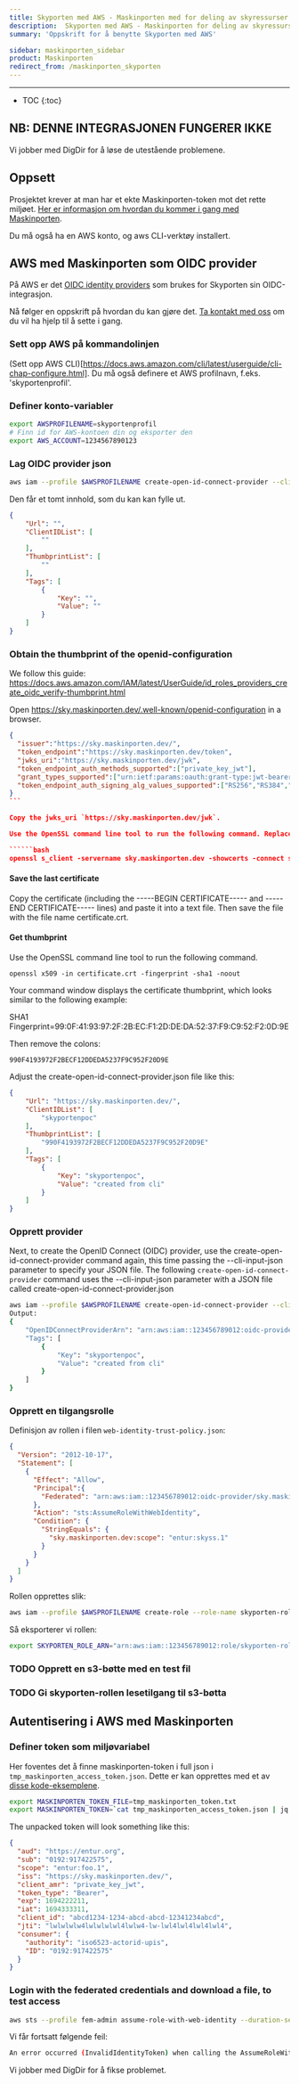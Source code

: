 ```yaml
---
title: Skyporten med AWS - Maskinporten med for deling av skyressurser
description:  Skyporten med AWS - Maskinporten for deling av skyressurser
summary: 'Oppskrift for å benytte Skyporten med AWS'

sidebar: maskinporten_sidebar
product: Maskinporten
redirect_from: /maskinporten_skyporten
---
```


---
* TOC
{:toc}

## NB: DENNE INTEGRASJONEN FUNGERER IKKE

Vi jobber med DigDir for å løse de utestående problemene.

## Oppsett

Prosjektet krever at man har et ekte Maskinporten-token mot det rette miljøet.
[Her er informasjon om hvordan du kommer i gang med Maskinporten]({{site.baseurl}}/docs/Maskinporten/maskinporten_skyporten#tilgang-til-maskinporten).

Du må også ha en AWS konto, og aws CLI-verktøy installert.

## AWS med Maskinporten som OIDC provider

På AWS er det [OIDC identity providers](https://docs.aws.amazon.com/IAM/latest/UserGuide/id_roles_providers_create_oidc.html) som brukes for Skyporten sin OIDC-integrasjon.

Nå følger en oppskrift på hvordan du kan gjøre det. [Ta kontakt med oss]({{site.baseurl}}/docs/Maskinporten/maskinporten_skyporten#kontakt) om du vil ha hjelp til å sette i gang.


### Sett opp AWS på kommandolinjen

(Sett opp AWS CLI)[https://docs.aws.amazon.com/cli/latest/userguide/cli-chap-configure.html].
Du må også definere et AWS profilnavn, f.eks. 'skyportenprofil'.

### Definer konto-variabler

``````bash
export AWSPROFILENAME=skyportenprofil
# Finn id for AWS-kontoen din og eksporter den
export AWS_ACCOUNT=1234567890123
``````

### Lag OIDC provider json

``````bash
aws iam --profile $AWSPROFILENAME create-open-id-connect-provider --cli-input-json file://create-open-id-connect-provider.json
``````

Den får et tomt innhold, som du kan kan fylle ut.

``````json
{
    "Url": "",
    "ClientIDList": [
        ""
    ],
    "ThumbprintList": [
        ""
    ],
    "Tags": [
        {
            "Key": "",
            "Value": ""
        }
    ]
}
``````


### Obtain the thumbprint of the openid-configuration

We follow this guide: https://docs.aws.amazon.com/IAM/latest/UserGuide/id_roles_providers_create_oidc_verify-thumbprint.html

Open https://sky.maskinporten.dev/.well-known/openid-configuration in a browser.

``````json
{
  "issuer":"https://sky.maskinporten.dev/",
  "token_endpoint":"https://sky.maskinporten.dev/token",
  "jwks_uri":"https://sky.maskinporten.dev/jwk",
  "token_endpoint_auth_methods_supported":["private_key_jwt"],
  "grant_types_supported":["urn:ietf:params:oauth:grant-type:jwt-bearer"],
  "token_endpoint_auth_signing_alg_values_supported":["RS256","RS384","RS512"]
}
```

Copy the jwks_uri `https://sky.maskinporten.dev/jwk`.

Use the OpenSSL command line tool to run the following command. Replace keys.example.com with the domain name you obtained in Step 3.

``````bash
openssl s_client -servername sky.maskinporten.dev -showcerts -connect sky.maskinporten.dev:443
``````

#### Save the last certificate

Copy the certificate (including the -----BEGIN CERTIFICATE----- and -----END CERTIFICATE----- lines) and paste it into a text file. Then save the file with the file name certificate.crt.


#### Get thumbprint

Use the OpenSSL command line tool to run the following command.

```
openssl x509 -in certificate.crt -fingerprint -sha1 -noout
```

Your command window displays the certificate thumbprint, which looks similar to the following example:

SHA1 Fingerprint=99:0F:41:93:97:2F:2B:EC:F1:2D:DE:DA:52:37:F9:C9:52:F2:0D:9E

Then remove the colons:

```
990F4193972F2BECF12DDEDA5237F9C952F20D9E
```


Adjust the create-open-id-connect-provider.json file like this:

``````json
{
    "Url": "https://sky.maskinporten.dev/",
    "ClientIDList": [
        "skyportenpoc"
    ],
    "ThumbprintList": [
        "990F4193972F2BECF12DDEDA5237F9C952F20D9E"
    ],
    "Tags": [
        {
            "Key": "skyportenpoc",
            "Value": "created from cli"
        }
    ]
}
``````


### Opprett provider

Next, to create the OpenID Connect (OIDC) provider, use the create-open-id-connect-provider command again,
this time passing the --cli-input-json parameter to specify your JSON file. The following `create-open-id-connect-provider`
command uses the --cli-input-json parameter with a JSON file called create-open-id-connect-provider.json

``````bash
aws iam --profile $AWSPROFILENAME create-open-id-connect-provider --cli-input-json file://create-open-id-connect-provider.json
Output:
{
    "OpenIDConnectProviderArn": "arn:aws:iam::123456789012:oidc-provider/sky.maskinporten.dev/",
    "Tags": [
        {
            "Key": "skyportenpoc",
            "Value": "created from cli"
        }
    ]
}
``````


### Opprett en tilgangsrolle

Definisjon av rollen i filen `web-identity-trust-policy.json`:

``````json
{
  "Version": "2012-10-17",
  "Statement": [
    {
      "Effect": "Allow",
      "Principal":{
        "Federated": "arn:aws:iam::123456789012:oidc-provider/sky.maskinporten.dev/"
      },
      "Action": "sts:AssumeRoleWithWebIdentity",
      "Condition": {
        "StringEquals": {
          "sky.maskinporten.dev:scope": "entur:skyss.1"
        }
      }
    }
  ]
}
``````

Rollen opprettes slik:

``````bash
aws iam --profile $AWSPROFILENAME create-role --role-name skyporten-role --assume-role-policy-document file://web-identity-trust-policy.json
``````

Så eksporterer vi rollen:

``````bash
export SKYPORTEN_ROLE_ARN="arn:aws:iam::123456789012:role/skyporten-role"
``````

### TODO Opprett en s3-bøtte med en test fil

### TODO Gi skyporten-rollen lesetilgang til s3-bøtta


## Autentisering i AWS med Maskinporten

### Definer token som miljøvariabel

Her foventes det å finne maskinporten-token i full json i `tmp_maskinporten_access_token.json`. Dette er kan opprettes med et av
[disse kode-eksemplene]({{site.baseurl}}/docs/Maskinporten/maskinporten_skyporten#kode-eksempler-for-maskinporten).

``````bash
export MASKINPORTEN_TOKEN_FILE=tmp_maskinporten_token.txt
export MASKINPORTEN_TOKEN=`cat tmp_maskinporten_access_token.json | jq -r .access_token`
``````

The unpacked token will look something like this:

``````json
{
  "aud": "https://entur.org",
  "sub": "0192:917422575",
  "scope": "entur:foo.1",
  "iss": "https://sky.maskinporten.dev/",
  "client_amr": "private_key_jwt",
  "token_type": "Bearer",
  "exp": 1694222211,
  "iat": 1694333311,
  "client_id": "abcd1234-1234-abcd-abcd-12341234abcd",
  "jti": "lwlwlwlw4lwlwlwlwl4lwlw4-lw-lwl4lwl4lwl4lwl4",
  "consumer": {
    "authority": "iso6523-actorid-upis",
    "ID": "0192:917422575"
  }
}
``````


### Login with the federated credentials and download a file, to test access

``````bash
aws sts --profile fem-admin assume-role-with-web-identity --duration-seconds 900 --role-session-name skyporten-role-session --role-arn "arn:aws:iam::$AWS_ACCOUNT:role/skyporten-role" --web-identity-token "$MASKINPORTEN_TOKEN"
``````

Vi får fortsatt følgende feil:

``````bash
An error occurred (InvalidIdentityToken) when calling the AssumeRoleWithWebIdentity operation: Couldn't retrieve verification key from your identity provider, please reference AssumeRoleWithWebIdentity documentation for requirements
``````

Vi jobber med DigDir for å fikse problemet.
